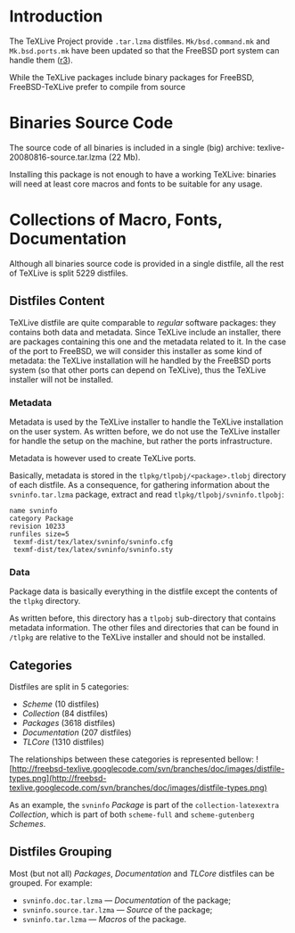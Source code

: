 # Introduction #

The TeXLive Project provide `.tar.lzma` distfiles. `Mk/bsd.command.mk` and `Mk.bsd.ports.mk` have been updated so that the FreeBSD port system can handle them ([r3](https://code.google.com/p/freebsd-texlive/source/detail?r=3)).

While the TeXLive packages include binary packages for FreeBSD, FreeBSD-TeXLive prefer to compile from source

# Binaries Source Code #

The source code of all binaries is included in a single (big) archive: texlive-20080816-source.tar.lzma (22 Mb).

Installing this package is not enough to have a working TeXLive: binaries will need at least core macros and fonts to be suitable for any usage.

# Collections of Macro, Fonts, Documentation #

Although all binaries source code is provided in a single distfile, all the rest of TeXLive is split 5229 distfiles.

## Distfiles Content ##

TeXLive distfile are quite comparable to _regular_ software packages: they contains both data and metadata. Since TeXLive include an installer, there are packages containing this one and the metadata related to it. In the case of the port to FreeBSD, we will consider this installer as some kind of metadata: the TeXLive installation will he handled by the FreeBSD ports system (so that other ports can depend on TeXLive), thus the TeXLive installer will not be installed.

### Metadata ###

Metadata is used by the TeXLive installer to handle the TeXLive installation on the user system. As written before, we do not use the TeXLive installer for handle the setup on the machine, but rather the ports infrastructure.

Metadata is however used to create TeXLive ports.

Basically, metadata is stored in the `tlpkg/tlpobj/<package>.tlobj` directory of each distfile. As a consequence, for gathering information about the `svninfo.tar.lzma` package, extract and read `tlpkg/tlpobj/svninfo.tlpobj`:

```
name svninfo
category Package
revision 10233
runfiles size=5
 texmf-dist/tex/latex/svninfo/svninfo.cfg
 texmf-dist/tex/latex/svninfo/svninfo.sty
```

### Data ###

Package data is basically everything in the distfile except the contents of the `tlpkg` directory.

As written before, this directory has a `tlpobj` sub-directory that contains metadata information. The other files and directories that can be found in `/tlpkg` are relative to the TeXLive installer and should not be installed.

## Categories ##

Distfiles are split in 5 categories:
  * _Scheme_ (10 distfiles)
  * _Collection_ (84 distfiles)
  * _Packages_ (3618 distfiles)
  * _Documentation_ (207 distfiles)
  * _TLCore_ (1310 distfiles)

The relationships between these categories is represented bellow:
![http://freebsd-texlive.googlecode.com/svn/branches/doc/images/distfile-types.png](http://freebsd-texlive.googlecode.com/svn/branches/doc/images/distfile-types.png)

As an example, the `svninfo` _Package_ is part of the `collection-latexextra` _Collection_, which is part of both `scheme-full` and `scheme-gutenberg` _Schemes_.

## Distfiles Grouping ##

Most (but not all) _Packages_, _Documentation_ and _TLCore_ distfiles can be grouped. For example:

  * `svninfo.doc.tar.lzma` — _Documentation_ of the package;
  * `svninfo.source.tar.lzma` — _Source_ of the package;
  * `svninfo.tar.lzma` — _Macros_ of the package.